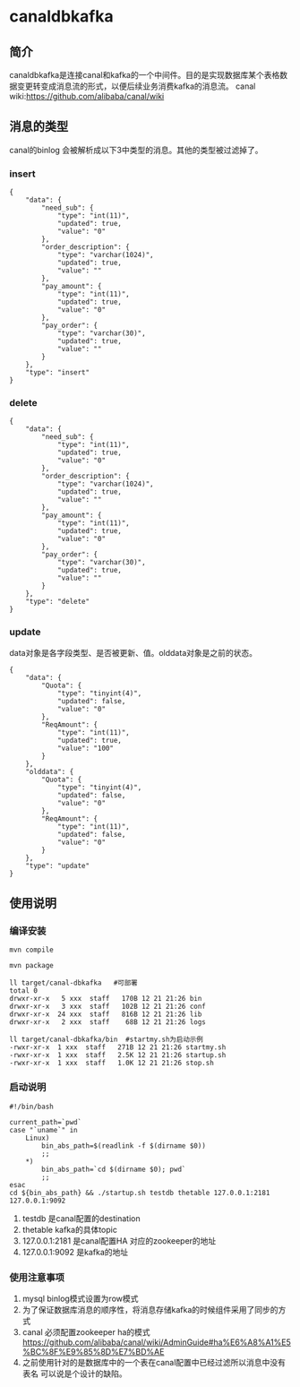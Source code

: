 # canaldbkafka
## 简介
canaldbkafka是连接canal和kafka的一个中间件。目的是实现数据库某个表格数据变更转变成消息流的形式，以便后续业务消费kafka的消息流。 canal wiki:https://github.com/alibaba/canal/wiki
## 消息的类型
canal的binlog 会被解析成以下3中类型的消息。其他的类型被过滤掉了。
### insert

```
{
    "data": {
        "need_sub": {
            "type": "int(11)",
            "updated": true,
            "value": "0"
        },
        "order_description": {
            "type": "varchar(1024)",
            "updated": true,
            "value": ""
        },
        "pay_amount": {
            "type": "int(11)",
            "updated": true,
            "value": "0"
        },
        "pay_order": {
            "type": "varchar(30)",
            "updated": true,
            "value": ""
        }
    },
    "type": "insert"
}
```

### delete
```
{
    "data": {
        "need_sub": {
            "type": "int(11)",
            "updated": true,
            "value": "0"
        },
        "order_description": {
            "type": "varchar(1024)",
            "updated": true,
            "value": ""
        },
        "pay_amount": {
            "type": "int(11)",
            "updated": true,
            "value": "0"
        },
        "pay_order": {
            "type": "varchar(30)",
            "updated": true,
            "value": ""
        }
    },
    "type": "delete"
}
```
### update
data对象是各字段类型、是否被更新、值。olddata对象是之前的状态。

```
{
    "data": {
        "Quota": {
            "type": "tinyint(4)",
            "updated": false,
            "value": "0"
        },
        "ReqAmount": {
            "type": "int(11)",
            "updated": true,
            "value": "100"
        }
    },
    "olddata": {
        "Quota": {
            "type": "tinyint(4)",
            "updated": false,
            "value": "0"
        },
        "ReqAmount": {
            "type": "int(11)",
            "updated": false,
            "value": "0"
        }
    },
    "type": "update"
}
```

## 使用说明
### 编译安装

```
mvn compile

mvn package

ll target/canal-dbkafka   #可部署
total 0
drwxr-xr-x   5 xxx  staff   170B 12 21 21:26 bin
drwxr-xr-x   3 xxx  staff   102B 12 21 21:26 conf
drwxr-xr-x  24 xxx  staff   816B 12 21 21:26 lib
drwxr-xr-x   2 xxx  staff    68B 12 21 21:26 logs

ll target/canal-dbkafka/bin  #startmy.sh为启动示例
-rwxr-xr-x  1 xxx  staff   271B 12 21 21:26 startmy.sh
-rwxr-xr-x  1 xxx  staff   2.5K 12 21 21:26 startup.sh
-rwxr-xr-x  1 xxx  staff   1.0K 12 21 21:26 stop.sh

```
### 启动说明

```
#!/bin/bash

current_path=`pwd`
case "`uname`" in
    Linux)
        bin_abs_path=$(readlink -f $(dirname $0))
        ;;
    *)
        bin_abs_path=`cd $(dirname $0); pwd`
        ;;
esac
cd ${bin_abs_path} && ./startup.sh testdb thetable 127.0.0.1:2181 127.0.0.1:9092
```
1. testdb 是canal配置的destination
2. thetable kafka的具体topic
3. 127.0.0.1:2181 是canal配置HA 对应的zookeeper的地址
4. 127.0.0.1:9092  是kafka的地址


### 使用注意事项
1. mysql binlog模式设置为row模式
2. 为了保证数据库消息的顺序性，将消息存储kafka的时候组件采用了同步的方式
3. canal 必须配置zookeeper ha的模式 https://github.com/alibaba/canal/wiki/AdminGuide#ha%E6%A8%A1%E5%BC%8F%E9%85%8D%E7%BD%AE
4. 之前使用针对的是数据库中的一个表在canal配置中已经过滤所以消息中没有表名 可以说是个设计的缺陷。




